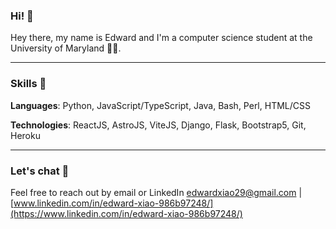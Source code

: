 ### Hi! 👋
Hey there, my name is Edward and I'm a computer science student at the University of Maryland 🔴🐢.

---
### Skills 🧠
**Languages**: Python, JavaScript/TypeScript, Java, Bash, Perl, HTML/CSS

**Technologies**: ReactJS, AstroJS, ViteJS, Django, Flask, Bootstrap5, Git, Heroku

---
### Let's chat 💬 

Feel free to reach out by email or LinkedIn [edwardxiao29@gmail.com](mailto:edwardxiao29@gmail.com) | [www.linkedin.com/in/edward-xiao-986b97248/](https://www.linkedin.com/in/edward-xiao-986b97248/)



<!--
**EdwardX29/EdwardX29** is a ✨ _special_ ✨ repository because its `README.md` (this file) appears on your GitHub profile.

Here are some ideas to get you started:

- 🔭 I’m currently working on ...
- 🌱 I’m currently learning ...
- 👯 I’m looking to collaborate on ...
- 🤔 I’m looking for help with ...
- 💬 Ask me about ...
- 📫 How to reach me: ...
- 😄 Pronouns: ...
- ⚡ Fun fact: ...
-->
